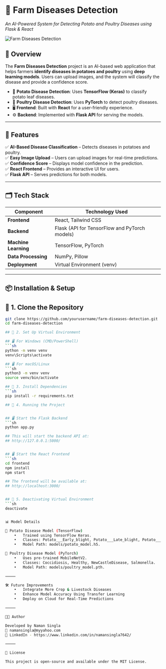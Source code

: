 # 🌾 Farm Diseases Detection  
_An AI-Powered System for Detecting Potato and Poultry Diseases using Flask & React_  

![Farm Diseases Detection](https://via.placeholder.com/800x400.png?text=Farm+Diseases+Detection)

## 📌 Overview  
The **Farm Diseases Detection** project is an AI-based web application that helps farmers **identify diseases in potatoes and poultry** using **deep learning models**. Users can upload images, and the system will classify the disease and provide a confidence score.

- 🥔 **Potato Disease Detection**: Uses **TensorFlow (Keras)** to classify potato leaf diseases.  
- 🐔 **Poultry Disease Detection**: Uses **PyTorch** to detect poultry diseases.  
- 🖥️ **Frontend**: Built with **React** for a user-friendly experience.  
- ⚙ **Backend**: Implemented with **Flask API** for serving the models.  

---

## 🚀 Features  
✅ **AI-Based Disease Classification** – Detects diseases in potatoes and poultry.  
✅ **Easy Image Upload** – Users can upload images for real-time predictions.  
✅ **Confidence Score** – Displays model confidence in the prediction.  
✅ **React Frontend** – Provides an interactive UI for users.  
✅ **Flask API** – Serves predictions for both models.  

---

## 🗂️ Tech Stack  
| Component  | Technology Used |
|------------|----------------|
| **Frontend** | React, Tailwind CSS |
| **Backend** | Flask (API for TensorFlow and PyTorch models) |
| **Machine Learning** | TensorFlow, PyTorch |
| **Data Processing** | NumPy, Pillow |
| **Deployment** | Virtual Environment (venv) |

---

## 📦 Installation & Setup  

## 🔹 1. Clone the Repository  
```sh
git clone https://github.com/yourusername/farm-diseases-detection.git
cd farm-diseases-detection

## 🔹 2. Set Up Virtual Environment

## 🖥 For Windows (CMD/PowerShell)
```sh
python -m venv venv
venv\Scripts\activate

## 🖥 For macOS/Linux
```sh
python3 -m venv venv
source venv/bin/activate

## 🔹 3. Install Dependencies
```sh
pip install -r requirements.txt

## 🔹 4. Running the Project


## 🖥 Start the Flask Backend
```sh
python app.py

## This will start the backend API at:
## http://127.0.0.1:5000/


## 🖥 Start the React Frontend
```sh
cd frontend
npm install
npm start

## The frontend will be available at:
## http://localhost:3000/


## 🔹 5. Deactivating Virtual Environment
```sh
deactivate


📊 Model Details

🥔 Potato Disease Model (TensorFlow)
	•	Trained using TensorFlow Keras.
	•	Classes: Potato___Early_blight, Potato___Late_blight, Potato___healthy.
	•	Model Path: models/potato_model.h5.

🐔 Poultry Disease Model (PyTorch)
	•	Uses pre-trained MobileNetV2.
	•	Classes: Coccidiosis, Healthy, NewCastleDisease, Salmonella.
	•	Model Path: models/poultry_model.pth.

⸻

🛠️ Future Improvements
	•	Integrate More Crop & Livestock Diseases
	•	Enhance Model Accuracy Using Transfer Learning
	•	Deploy on Cloud for Real-Time Predictions

⸻

👨‍💻 Author

Developed by Naman Singla
📧 namansingla@myyahoo.com
🔗 LinkedIn - https://www.linkedin.com/in/namansingla7642/

⸻

📜 License

This project is open-source and available under the MIT License.



